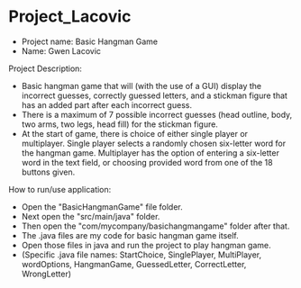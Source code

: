 # Project_Lacovic
- Project name: Basic Hangman Game
- Name: Gwen Lacovic

Project Description:
  - Basic hangman game that will (with the use of a GUI) display the incorrect guesses, correctly guessed letters, and a stickman figure that has an added part after each incorrect guess.
  - There is a maximum of 7 possible incorrect guesses (head outline, body, two arms, two legs, head fill) for the stickman figure.
  - At the start of game, there is choice of either single player or multiplayer. Single player selects a randomly chosen six-letter word for the hangman game. Multiplayer has the option of entering a six-letter word in the text field, or choosing provided word from one of the 18 buttons given. 

How to run/use application:
- Open the "BasicHangmanGame" file folder.
- Next open the "src/main/java" folder.
- Then open the "com/mycompany/basichangmangame" folder after that.
- The .java files are my code for basic hangman game itself.
- Open those files in java and run the project to play hangman game.
- (Specific .java file names: StartChoice, SinglePlayer, MultiPlayer, wordOptions, HangmanGame, GuessedLetter, CorrectLetter, WrongLetter)

